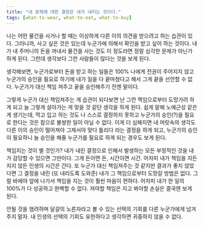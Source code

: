 ```yaml
---
title: "내 문제에 대한 결정은 내가 내리는 것이다."
tags: [what-to-wear, what-to-eat, what-to-buy]
---
```


나는 어떤 물건을 사거나 할 때는 이상하게 다른 이의 의견을 받으려고 하는 습관이 있다. 그러니까, 사고 싶은 것은 있는데 누군가에 의해서 확인을 받고 싶어 하는 것이다. 내가 내 주머니의 돈을 꺼내서 물건을 사는 것도 이 정도라면 정말 심각한 문제가 아닌가 하게 된다. 그런데 생각보다 그런 사람들이 많다는 것을 보게 된다.

생각해보면, 누군가로부터 돈을 받고 하는 일들은 100% 나에게 전권이 주어지지 않고 누군가의 승인을 필요로 하기에 내가 일을 다 끝마쳤다고 해서 그게 끝을 선언할 수 없다. 누군가가 대신 책임 져주고 끝을 승인해주기 전엔 말이다. 

그렇게 누군가 대신 책임져주는 게 습관이 되다보면 난 그런 책임으로부터 도망가려 하게 되고 늘 그렇게 살아가는 게 맞을 것 같단 생각을 하게 된다. 쉽게 말해 노예근성 같은 게 생기는데, 먹고 입고 하는 것도 나 스스로 결정하지 못하고 누군가의 승인(?)을 필요로 한다는 것은 참으로 불쌍한 일이 아닐 수 없다. 이게 더 심해지면 내 머릿속의 생각도 다른 이의 승인이 떨어져야 그제서야 맞다 틀리다 라는 결정을 하게 되고, 누군가의 승인이 필요하니 늘 승인을 해줄 누군가를 필요로 하게 되는 경우도 보게 된다.

책임지는 것이 별 것인가? 내가 내린 결정으로 인해서 발생하는 모든 부정적인 것을 내가 감당할 수 있으면 그만이다. 그게 돈이면 돈, 시간이면 시간. 어차피 내가 책임을 지든 지지 않든 인생의 시간은 간다. 또 누군가 대신 책임져주는 것 같지만 결과가 좋지 않았다면 그 결정을 내린 (또 내리도록 도와준) 내가 그 책임으로부터 도망갈 방법은 없다. 그럴 바에야 앞에 나가서 책임을 지는 것이 훨씬 마음이 편하다. 어차피 내가 한 일의 100%가 다 성공하고 완벽할 수 없다. 져야할 책임은 지고 봐야할 손실은 결국엔 보게 된다.

안될 것을 염려하며 달걀의 노른자라고 볼 수 있는 선택의 기회를 다른 누군가에게 넘겨주지 말자. 내 인생의 선택의 기회도 유한하다고 생각하면 귀중하지 않을 수 없다. 

